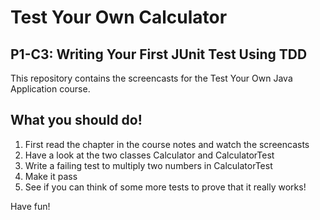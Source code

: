 # Test Your Own Calculator
## P1-C3: Writing Your First JUnit Test Using TDD
This repository contains the screencasts for the Test Your Own 
Java Application course.

## What you should do!

1. First read the chapter in the course notes and watch the screencasts
1. Have a look at the two classes Calculator and CalculatorTest
1. Write a failing test to multiply two numbers in CalculatorTest
1. Make it pass
1. See if you can think of some more tests to prove that it really works!

Have fun!
